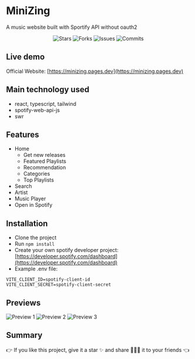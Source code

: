# MiniZing

A music website built with Sportify API without oauth2

<p align="center">
  <img alt="Stars" src="https://badgen.net/github/stars/napthedev/minizing">
  <img alt="Forks" src="https://badgen.net/github/forks/napthedev/minizing">
  <img alt="Issues" src="https://badgen.net/github/issues/napthedev/minizing">
  <img alt="Commits" src="https://badgen.net/github/commits/napthedev/minizing">
</p>

## Live demo

Official Website: [https://minizing.pages.dev](https://minizing.pages.dev)

## Main technology used

- react, typescript, tailwind
- spotify-web-api-js
- swr

## Features

- Home
  - Get new releases
  - Featured Playlists
  - Recommendation
  - Categories
  - Top Playlists
- Search
- Artist
- Music Player
- Open in Spotify

## Installation

- Clone the project
- Run `npm install`
- Create your own spotify developer project: [https://developer.spotify.com/dashboard](https://developer.spotify.com/dashboard)
- Example .env file:

```env
VITE_CLIENT_ID=spotify-client-id
VITE_CLIENT_SECRET=spotify-client-secret
```

## Previews

![Preview 1](https://res.cloudinary.com/naptest/image/upload/v1655557651/minizing/preview-1_enclfy.png)
![Preview 2](https://res.cloudinary.com/naptest/image/upload/v1655557650/minizing/preview-2_ngvihs.png)
![Preview 3](https://res.cloudinary.com/naptest/image/upload/v1655557651/minizing/preview-3_beeqj2.png)

## Summary

👉 If you like this project, give it a star ✨ and share 👨🏻‍💻 it to your friends 👈
